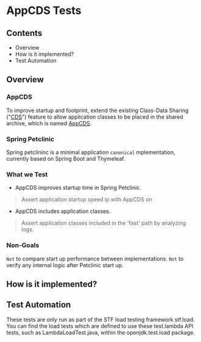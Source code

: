 # AppCDS Tests

## Contents
  * Overview
  * How is it implemented?
  * Test Automation
  
## Overview 
### AppCDS 
To improve startup and footprint, extend the existing Class-Data Sharing ("[CDS](https://openjdk.java.net/jeps/350)") feature to allow application classes to be placed in the shared archive,
which is named [AppCDS](https://wiki.openjdk.java.net/display/HotSpot/Application+Class+Data+Sharing+-+AppCDS).

### Spring Petclinic
Spring petclininc is a minimal application `canonical` mplementation, currently based on Spring Boot and Thymeleaf.

### What we Test
- AppCDS improves startup time in Spring Petclinic.
> Assert application startup speed ip with AppCDS on
- AppCDS includes application classes. 
> Assert application classes included in the 'fast' path by analyzing logs.

### Non-Goals
`Not` to compare start up performance between implementations.
`Not` to verify any internal logic after Petclinic start up.

## How is it implemented?
 
## Test Automation
These tests are only run as part of the STF load testing framework stf.load. You can find the load tests which are defined to use these test.lambda API tests, such as LambdaLoadTest.java, within the openjdk.test.load package.